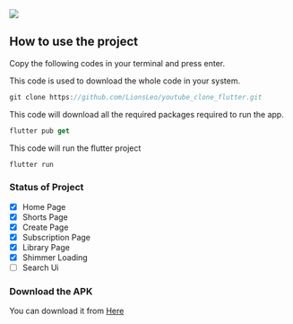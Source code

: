 
<img src='mockup.png'>

## How to use the project
Copy the following codes in your terminal and press enter.

This code is used to download the whole code in your system.
```javascript
git clone https://github.com/LionsLeo/youtube_clone_flutter.git
```

This code will download all the required packages required to run the app.
```javascript
flutter pub get
```

This code will run the flutter project
```javascript
flutter run
```

### Status of Project

- [x] Home Page
- [x] Shorts Page
- [x] Create Page
- [x] Subscription Page
- [x] Library Page
- [x] Shimmer Loading
- [ ] Search Ui

### Download the APK

You can download it from [Here](app-release.apk)



